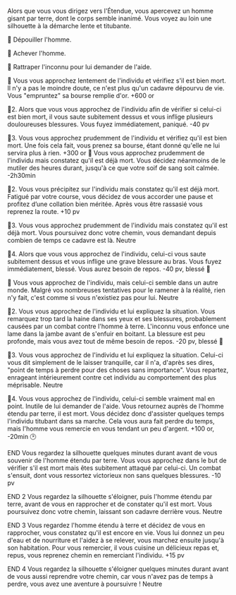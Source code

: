 Alors que vous vous dirigez vers l'Étendue, vous apercevez un homme gisant par terre, dont le corps semble inanimé. Vous voyez au loin une silhouette à la démarche lente et titubante.

🤑 Dépouiller l'homme.

🔪 Achever l'homme.

🏃 Rattraper l'inconnu pour lui demander de l'aide.

🤑
Vous vous approchez lentement de l'individu et vérifiez s'il est bien mort. Il n'y a pas le moindre doute, ce n'est plus qu'un cadavre dépourvu de vie. Vous "empruntez" sa bourse remplie d'or.
+600 or

🤑2.
Alors que vous vous approchez de l'individu afin de vérifier si celui-ci est bien mort, il vous saute subitement dessus et vous inflige plusieurs douloureuses blessures. Vous fuyez immédiatement, paniqué.
-40 pv

🤑3.
Vous vous approchez prudemment de l'individu et vérifiez qu'il est bien mort. Une fois cela fait, vous prenez sa bourse, étant donné qu'elle ne lui servira plus à rien.
+300 or
🔪
Vous vous approchez prudemment de l'individu mais constatez qu'il est déjà mort. Vous décidez néanmoins de le mutiler des heures durant, jusqu'à ce que votre soif de sang soit calmée.
-2h30min

🔪2.
Vous vous précipitez sur l'individu mais constatez qu'il est déjà mort. Fatigué par votre course, vous décidez de vous accorder une pause et profitez d’une collation bien méritée. Après vous être rassasié vous reprenez la route.
+10 pv

🔪3.
Vous vous approchez prudemment de l'individu mais constatez qu'il est déjà mort. Vous poursuivez donc votre chemin, vous demandant depuis combien de temps ce cadavre est là.
Neutre

🔪4.
Alors que vous vous approchez de l'individu, celui-ci vous saute subitement dessus et vous inflige une grave blessure au bras. Vous fuyez immédiatement, blessé. Vous aurez besoin de repos.
-40 pv, blessé 🤕

🏃
Vous vous approchez de l'individu, mais celui-ci semble dans un autre monde. Malgré vos nombreuses tentatives pour le ramener à la réalité, rien n'y fait, c'est comme si vous n'existiez pas pour lui.
Neutre

🏃2.
Vous vous approchez de l'individu et lui expliquez la situation. Vous remarquez trop tard la haine dans ses yeux et ses blessures, probablement causées par un combat contre l'homme à terre. L'inconnu vous enfonce une lame dans la jambe avant de s'enfuir en boitant. La blessure est peu profonde, mais vous avez tout de même besoin de repos.
-20 pv, blessé 🤕

🏃3.
Vous vous approchez de l'individu et lui expliquez la situation. Celui-ci vous dit simplement de le laisser tranquille, car il n'a, d'après ses dires, "point de temps à perdre pour des choses sans importance". Vous repartez, enrageant intérieurement contre cet individu au comportement des plus méprisable.
Neutre

🏃4.
Vous vous approchez de l'individu, celui-ci semble vraiment mal en point. Inutile de lui demander de l'aide. Vous retournez auprès de l'homme étendu par terre, il est mort. Vous décidez donc d'assister quelques temps l'individu titubant dans sa marche. Cela vous aura fait perdre du temps, mais l'homme vous remercie en vous tendant un peu d'argent.
+100 or, -20min 🕑

END
Vous regardez la silhouette quelques minutes durant avant de vous souvenir de l'homme étendu par terre. Vous vous approchez dans le but de vérifier s'il est mort mais êtes subitement attaqué par celui-ci. Un combat s'ensuit, dont vous ressortez victorieux non sans quelques blessures.
-10 pv

END 2
Vous regardez la silhouette s'éloigner, puis l'homme étendu par terre, avant de vous en rapprocher et de constater qu'il est mort. Vous poursuivez donc votre chemin, laissant son cadavre derrière vous.
Neutre

END 3
Vous regardez l'homme étendu à terre et décidez de vous en rapprocher, vous constatez qu'il est encore en vie. Vous lui donnez un peu d'eau et de nourriture et l'aidez à se relever, vous marchez ensuite jusqu'à son habitation. Pour vous remercier, il vous cuisine un délicieux repas et, repus, vous reprenez chemin en remerciant l'individu.
+15 pv

END 4
Vous regardez la silhouette s'éloigner quelques minutes durant avant de vous aussi reprendre votre chemin, car vous n'avez pas de temps à perdre, vous avez une aventure à poursuivre !
Neutre
